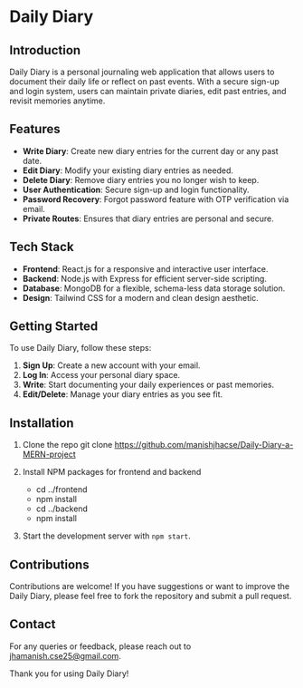# Daily Diary

## Introduction
Daily Diary is a personal journaling web application that allows users to document their daily life or reflect on past events. With a secure sign-up and login system, users can maintain private diaries, edit past entries, and revisit memories anytime.

## Features
- **Write Diary**: Create new diary entries for the current day or any past date.
- **Edit Diary**: Modify your existing diary entries as needed.
- **Delete Diary**: Remove diary entries you no longer wish to keep.
- **User Authentication**: Secure sign-up and login functionality.
- **Password Recovery**: Forgot password feature with OTP verification via email.
- **Private Routes**: Ensures that diary entries are personal and secure.

## Tech Stack
- **Frontend**: React.js for a responsive and interactive user interface.
- **Backend**: Node.js with Express for efficient server-side scripting.
- **Database**: MongoDB for a flexible, schema-less data storage solution.
- **Design**: Tailwind CSS for a modern and clean design aesthetic.

## Getting Started
To use Daily Diary, follow these steps:
1. **Sign Up**: Create a new account with your email.
2. **Log In**: Access your personal diary space.
3. **Write**: Start documenting your daily experiences or past memories.
4. **Edit/Delete**: Manage your diary entries as you see fit.

## Installation
1. Clone the repo
        git clone https://github.com/manishjhacse/Daily-Diary-a-MERN-project
   
3. Install NPM packages for frontend and backend
   - cd ../frontend
   - npm install
   - cd ../backend
   - npm install
4. Start the development server with `npm start`.

## Contributions
Contributions are welcome! If you have suggestions or want to improve the Daily Diary, please feel free to fork the repository and submit a pull request.


## Contact
For any queries or feedback, please reach out to <a href='mailto:jhamanish.cse25@gmail.com'>jhamanish.cse25@gmail.com</a>.

Thank you for using Daily Diary!
